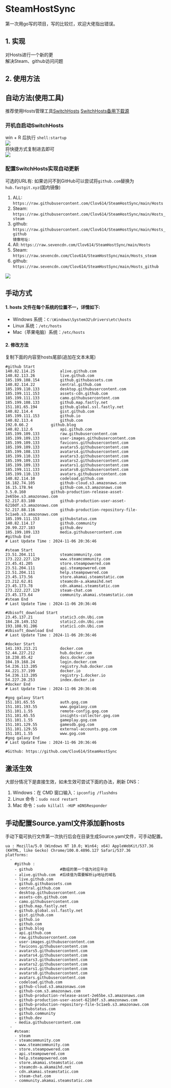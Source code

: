 # SteamHostSync
第一次用go写的项目，写的比较烂，欢迎大佬指出错误。

## 1. 实现
对Hosts进行一个新的更  
解决Steam、github访问问题

## 2. 使用方法
## 自动方法(使用工具)
推荐使用Hosts管理工具[SwitchHosts](https://github.com/oldj/SwitchHosts) 
[SwitchHosts备用下载源](https://nas.iaimi.info/s/nT5pb8jMQp32QwB)
### 开机自启动SwitchHosts
win + R 后执行 `shell:startup`    
![](/img/1.png)  
将快捷方式复制进去即可  
![](/img/2.png)  
### 配置SwitchHosts实现自动更新  
可选的URL有:
如果访问不到GitHub可以尝试将`github.com`替换为`hub.fastgit.xyz`(国内镜像)
1. ALL: `https://raw.githubusercontent.com/Clov614/SteamHostSync/main/Hosts`  
2. Steam: `https://raw.githubusercontent.com/Clov614/SteamHostSync/main/Hosts_steam`  
3. github: `https://raw.githubusercontent.com/Clov614/SteamHostSync/main/Hosts_github`    
`镜像地址:`
4. All: `https://raw.sevencdn.com/Clov614/SteamHostSync/main/Hosts`  
5. Steam: `https://raw.sevencdn.com/Clov614/SteamHostSync/main/Hosts_steam`  
6. github: `https://raw.sevencdn.com/Clov614/SteamHostSync/main/Hosts_github`  

![](/img/3.png)

## 手动方式
#### 1. hosts 文件在每个系统的位置不一，详情如下:
- Windows 系统：`C:\Windows\System32\drivers\etc\hosts`
- Linux 系统：`/etc/hosts`
- Mac（苹果电脑）系统：`/etc/hosts`

#### 2. 修改方法
复制下面的内容至hosts尾部(追加在文本末尾)

```
#github Start
140.82.114.25			alive.github.com
140.82.113.26			live.github.com
185.199.108.154			github.githubassets.com
140.82.114.22			central.github.com
185.199.110.133			desktop.githubusercontent.com
185.199.111.153			assets-cdn.github.com
185.199.111.133			camo.githubusercontent.com
185.199.108.133			github.map.fastly.net
151.101.65.194			github.global.ssl.fastly.net
140.82.114.4			gist.github.com
185.199.111.153			github.io
140.82.113.4			github.com
192.0.66.2			github.blog
140.82.112.6			api.github.com
185.199.109.133			raw.githubusercontent.com
185.199.109.133			user-images.githubusercontent.com
185.199.109.133			favicons.githubusercontent.com
185.199.109.133			avatars5.githubusercontent.com
185.199.108.133			avatars4.githubusercontent.com
185.199.110.133			avatars3.githubusercontent.com
185.199.109.133			avatars2.githubusercontent.com
185.199.109.133			avatars1.githubusercontent.com
185.199.111.133			avatars0.githubusercontent.com
185.199.110.133			avatars.githubusercontent.com
140.82.114.10			codeload.github.com
16.182.74.105			github-cloud.s3.amazonaws.com
16.15.178.94			github-com.s3.amazonaws.com
3.5.0.160			github-production-release-asset-2e65be.s3.amazonaws.com
52.217.83.180			github-production-user-asset-6210df.s3.amazonaws.com
52.217.88.116			github-production-repository-file-5c1aeb.s3.amazonaws.com
185.199.111.153			githubstatus.com
140.82.114.17			github.community
20.99.227.183			github.dev
185.199.109.133			media.githubusercontent.com
#github End
# Last Update Time : 2024-11-06 20:36:46 

#steam Start
23.51.204.111			steamcommunity.com
173.222.227.129			www.steamcommunity.com
23.45.41.205			store.steampowered.com
23.51.204.111			api.steampowered.com
23.51.204.111			help.steampowered.com
23.45.173.56			store.akamai.steamstatic.com
23.212.62.81			steamcdn-a.akamaihd.net
23.45.173.78			cdn.akamai.steamstatic.com
173.222.227.129			steam-chat.com
23.45.173.64			community.akamai.steamstatic.com
#steam End
# Last Update Time : 2024-11-06 20:36:46 

#Ubisoft_download Start
23.45.137.21			static3.cdn.Ubi.com
184.28.149.152			static2.cdn.Ubi.com
193.108.91.206			static1.cdn.Ubi.com
#Ubisoft_download End
# Last Update Time : 2024-11-06 20:36:46 

#docker Start
141.193.213.21			docker.com
52.44.227.212			hub.docker.com
18.238.85.42			docs.docker.com
104.19.168.24			login.docker.com
54.236.113.205			registry.hub.docker.com
44.221.37.199			docker.io
54.236.113.205			registry-1.docker.io
54.227.20.253			index.docker.io
#docker End
# Last Update Time : 2024-11-06 20:36:46 

#gog galaxy Start
151.101.65.55			auth.gog.com
151.101.193.55			www.gogalaxy.com
151.101.1.55			remote-config.gog.com
151.101.65.55			insights-collector.gog.com
151.101.1.55			gameplay.gog.com
151.101.129.55			gamesdb.gog.com
151.101.129.55			external-accounts.gog.com
151.101.1.55			www.gog.com
#gog galaxy End
# Last Update Time : 2024-11-06 20:36:46 

#Github: https://github.com/Clov614/SteamHostSync

```

## 激活生效
大部分情况下是直接生效，如未生效可尝试下面的办法，刷新 DNS：
1. Windows：在 CMD 窗口输入：`ipconfig /flushdns`
2. Linux 命令：`sudo nscd restart`
3. Mac 命令：`sudo killall -HUP mDNSResponder`  

## 手动配置Source.yaml文件添加新hosts  
手动下载可执行文件第一次执行后会在目录生成Source.yaml文件，可手动配置。  

```
ua : Mozilla/5.0 (Windows NT 10.0; Win64; x64) AppleWebKit/537.36 (KHTML, like Gecko) Chrome/100.0.4896.127 Safari/537.36
platforms:
  -
    #github :
    - github            #数组的第一个值为对应平台
    - alive.github.com  #后续值为需要解析ip地址的域名
    - live.github.com
    - github.githubassets.com
    - central.github.com
    - desktop.githubusercontent.com
    - assets-cdn.github.com
    - camo.githubusercontent.com
    - github.map.fastly.net
    - github.global.ssl.fastly.net
    - gist.github.com
    - github.io
    - github.com
    - github.blog
    - api.github.com
    - raw.githubusercontent.com
    - user-images.githubusercontent.com
    - favicons.githubusercontent.com
    - avatars5.githubusercontent.com
    - avatars4.githubusercontent.com
    - avatars3.githubusercontent.com
    - avatars2.githubusercontent.com
    - avatars1.githubusercontent.com
    - avatars0.githubusercontent.com
    - avatars.githubusercontent.com
    - codeload.github.com
    - github-cloud.s3.amazonaws.com
    - github-com.s3.amazonaws.com
    - github-production-release-asset-2e65be.s3.amazonaws.com
    - github-production-user-asset-6210df.s3.amazonaws.com
    - github-production-repository-file-5c1aeb.s3.amazonaws.com
    - githubstatus.com
    - github.community
    - github.dev
    - media.githubusercontent.com
  -
    #steam:
    - steam
    - steamcommunity.com
    - www.steamcommunity.com
    - store.steampowered.com
    - api.steampowered.com
    - help.steampowered.com
    - store.akamai.steamstatic.com
    - steamcdn-a.akamaihd.net
    - cdn.akamai.steamstatic.com
    - steam-chat.com
    - community.akamai.steamstatic.com
```
